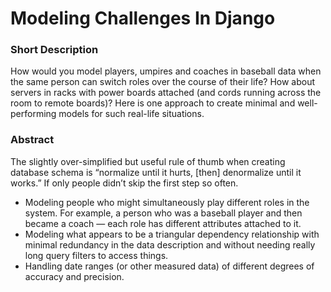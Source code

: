 # Modeling Challenges In Django

### Short Description
How would you model players, umpires and coaches in baseball data when the same person can switch roles over the course of their life? How about servers in racks with power boards attached (and cords running across the room to remote boards)? Here is one approach to create minimal and well-performing models for such real-life situations.

### Abstract
The slightly over-simplified but useful rule of thumb when creating database schema is “normalize until it hurts, [then] denormalize until it works.” If only people didn’t skip the first step so often. 

- Modeling people who might simultaneously play different roles in the system. For example, a person who was a baseball player and then became a coach — each role has different attributes attached to it.
- Modeling what appears to be a triangular dependency relationship with minimal redundancy in the data description and without needing really long query filters to access things.
- Handling date ranges (or other measured data) of different degrees of accuracy and precision.